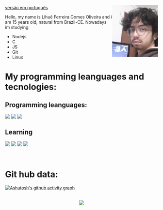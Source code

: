 <img width=30% align="right" src="../imagens/me.jpeg"/>
<a href="../README.md">versão em português</a>
<p align="left">   
   
   Hello, my name is Lihuê Ferreira Gomes Oliveira and 
   i am 15 years old, natural from Brazil-CE.
   Nowadays im studying:
   - Nodejs
   - C
   - JS
   - Git
   - Linux

</p>
 
# My programming leanguages and tecnologies:

## Programming leanguages:
<div>
  <img width=10% src="https://cdn.jsdelivr.net/gh/devicons/devicon/icons/javascript/javascript-original.svg"/>
  <img width=10% src="https://cdn.jsdelivr.net/gh/devicons/devicon/icons/html5/html5-original.svg"/>
  <img width=10% src="https://cdn.jsdelivr.net/gh/devicons/devicon/icons/css3/css3-original.svg"/>
</div>

## Learning
<div>
  <img width=10% src="https://cdn.jsdelivr.net/gh/devicons/devicon@latest/icons/c/c-original.svg" />
  <img width=10% src="https://cdn.jsdelivr.net/gh/devicons/devicon@latest/icons/nodejs/nodejs-original.svg" />
  <img width=10% src="https://cdn.jsdelivr.net/gh/devicons/devicon/icons/git/git-original.svg" />
  <img width=10% src="https://cdn.jsdelivr.net/gh/devicons/devicon@latest/icons/linux/linux-original.svg" />
</div>

<br>

<br>

<h1>Git hub data:</h1>

[![Ashutosh's github activity graph](https://github-readme-activity-graph.vercel.app/graph?username=DAMULIHUE&bg_color=0d1117&color=0000FF&line=00BFFF&point=000080&area=true&hide_border=true)](https://github.com/ashutosh00710/github-readme-activity-graph)

<br>

<div align="center">  
  <img width=40% align="center" src="http://github-profile-summary-cards.vercel.app/api/cards/repos-per-language?username=DAMULIHUE&theme=tokyonight" /> 

</div>




